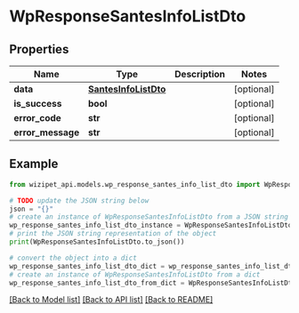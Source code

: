# WpResponseSantesInfoListDto


## Properties

Name | Type | Description | Notes
------------ | ------------- | ------------- | -------------
**data** | [**SantesInfoListDto**](SantesInfoListDto.md) |  | [optional] 
**is_success** | **bool** |  | [optional] 
**error_code** | **str** |  | [optional] 
**error_message** | **str** |  | [optional] 

## Example

```python
from wizipet_api.models.wp_response_santes_info_list_dto import WpResponseSantesInfoListDto

# TODO update the JSON string below
json = "{}"
# create an instance of WpResponseSantesInfoListDto from a JSON string
wp_response_santes_info_list_dto_instance = WpResponseSantesInfoListDto.from_json(json)
# print the JSON string representation of the object
print(WpResponseSantesInfoListDto.to_json())

# convert the object into a dict
wp_response_santes_info_list_dto_dict = wp_response_santes_info_list_dto_instance.to_dict()
# create an instance of WpResponseSantesInfoListDto from a dict
wp_response_santes_info_list_dto_from_dict = WpResponseSantesInfoListDto.from_dict(wp_response_santes_info_list_dto_dict)
```
[[Back to Model list]](../README.md#documentation-for-models) [[Back to API list]](../README.md#documentation-for-api-endpoints) [[Back to README]](../README.md)


